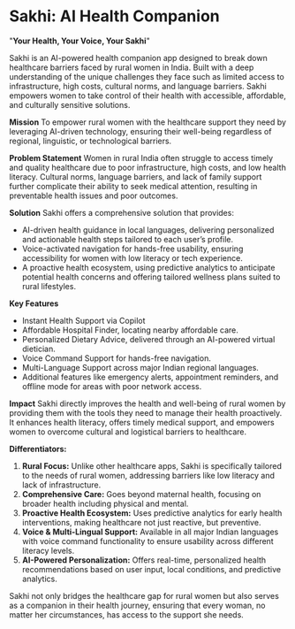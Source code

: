 # Sakhi: AI Health Companion 
"**Your Health, Your Voice, Your Sakhi**" 

Sakhi is an AI-powered health companion app designed to break down healthcare barriers faced by rural women in India. Built with a deep understanding of the unique challenges they face such as limited access to infrastructure, high costs, cultural norms, and language barriers. Sakhi empowers women to take control of their health with accessible, affordable, and culturally sensitive solutions.
 
**Mission**
To empower rural women with the healthcare support they need by leveraging AI-driven technology, ensuring their well-being regardless of regional, linguistic, or technological barriers.
 
**Problem Statement**
Women in rural India often struggle to access timely and quality healthcare due to poor infrastructure, high costs, and low health literacy. Cultural norms, language barriers, and lack of family support further complicate their ability to seek medical attention, resulting in preventable health issues and poor outcomes.
 
**Solution**
Sakhi offers a comprehensive solution that provides:
- AI-driven health guidance in local languages, delivering personalized and actionable health steps tailored to each user’s profile.
- Voice-activated navigation for hands-free usability, ensuring accessibility for women with low literacy or tech experience.
- A proactive health ecosystem, using predictive analytics to anticipate potential health concerns and offering tailored wellness plans suited to rural lifestyles.
 
**Key Features**
- Instant Health Support via Copilot
- Affordable Hospital Finder, locating nearby affordable care.
- Personalized Dietary Advice, delivered through an AI-powered virtual dietician.
- Voice Command Support for hands-free navigation.
- Multi-Language Support across major Indian regional languages.
- Additional features like emergency alerts, appointment reminders, and offline mode for areas with poor network access.
 
**Impact**
Sakhi directly improves the health and well-being of rural women by providing them with the tools they need to manage their health proactively. It enhances health literacy, offers timely medical support, and empowers women to overcome cultural and logistical barriers to healthcare.
 
**Differentiators:**
1. **Rural Focus:** Unlike other healthcare apps, Sakhi is specifically tailored to the needs of rural women, addressing barriers like low literacy and lack of infrastructure.
2. **Comprehensive Care:** Goes beyond maternal health, focusing on broader health including physical and mental.
3. **Proactive Health Ecosystem:** Uses predictive analytics for early health interventions, making healthcare not just reactive, but preventive.
4. **Voice & Multi-Lingual Support:** Available in all major Indian languages with voice command functionality to ensure usability across different literacy levels.
5. **AI-Powered Personalization:** Offers real-time, personalized health recommendations based on user input, local conditions, and predictive analytics.
 
Sakhi not only bridges the healthcare gap for rural women but also serves as a companion in their health journey, ensuring that every woman, no matter her circumstances, has access to the support she needs.
